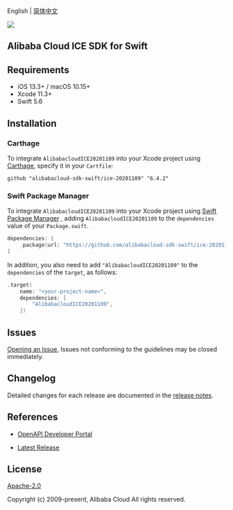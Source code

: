 English | [简体中文](README-CN.md)

![](https://aliyunsdk-pages.alicdn.com/icons/AlibabaCloud.svg)

## Alibaba Cloud ICE SDK for Swift

## Requirements

- iOS 13.3+ / macOS 10.15+
- Xcode 11.3+
- Swift 5.6

## Installation

### Carthage

To integrate `AlibabacloudICE20201109` into your Xcode project using [Carthage](https://github.com/Carthage/Carthage), specify it in your `Cartfile`:

```ogdl
github "alibabacloud-sdk-swift/ice-20201109" "6.4.2"
```

### Swift Package Manager

To integrate `AlibabacloudICE20201109` into your Xcode project using [Swift Package Manager](https://swift.org/package-manager/) , adding `AlibabacloudICE20201109` to the `dependencies` value of your `Package.swift`.

```swift
dependencies: [
    .package(url: "https://github.com/alibabacloud-sdk-swift/ice-20201109.git", from: "6.4.2")
]
```

In addition, you also need to add `"AlibabacloudICE20201109"` to the `dependencies` of the `target`, as follows:

```swift
.target(
    name: "<your-project-name>",
    dependencies: [
        "AlibabacloudICE20201109",
    ])
```

## Issues

[Opening an Issue](https://github.com/alibabacloud-sdk-swift/ice-20201109/issues/new), Issues not conforming to the guidelines may be closed immediately.

## Changelog

Detailed changes for each release are documented in the [release notes](./ChangeLog.txt).

## References

* [OpenAPI Developer Portal](https://next.api.alibabacloud.com/home)
- [Latest Release](https://github.com/alibabacloud-sdk-swift/ice-20201109)

## License

[Apache-2.0](http://www.apache.org/licenses/LICENSE-2.0)

Copyright (c) 2009-present, Alibaba Cloud All rights reserved.
